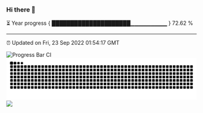 ### Hi there 👋

⏳ Year progress { █████████████████████▁▁▁▁▁▁▁▁▁ } 72.62 %

---

⏰ Updated on Fri, 23 Sep 2022 01:54:17 GMT

![Progress Bar CI](https://github.com/liununu/liununu/workflows/Progress%20Bar%20CI/badge.svg)![](https://raw.githubusercontent.com/L1cardo/L1cardo/main/assets/github-contribution-grid-snake.svg)![](https://raw.githubusercontent.com/seesaws/seesaws/main/assets/github-contribution-grid-snake.svg)
